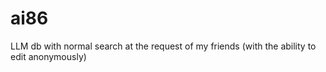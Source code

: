 # ai86
LLM db with normal search at the request of my friends (with the ability to edit anonymously)
